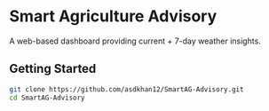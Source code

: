 # Smart Agriculture Advisory

A web-based dashboard providing current + 7-day weather insights.

## Getting Started

```bash
git clone https://github.com/asdkhan12/SmartAG-Advisory.git
cd SmartAG-Advisory
